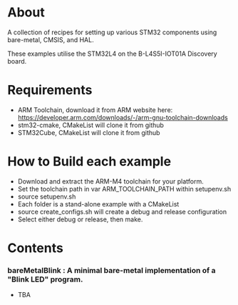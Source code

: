# About

A collection of recipes for setting up various STM32 components using bare-metal, CMSIS, and HAL. 

These examples utilise the STM32L4 on the B-L4S5I-IOT01A Discovery board.

# Requirements
- ARM Toolchain, download it from ARM website here: https://developer.arm.com/downloads/-/arm-gnu-toolchain-downloads
- stm32-cmake,   CMakeList will clone it from github
- STM32Cube,     CMakeList will clone it from github


# How to Build each example
- Download and extract the ARM-M4 toolchain for your platform. 
- Set the toolchain path in var ARM_TOOLCHAIN_PATH within setupenv.sh
- source setupenv.sh
- Each folder is a stand-alone example with a CMakeList
- source create_configs.sh will create a debug and release configuration
- Select either debug or release, then make.

# Contents
### bareMetalBlink : A minimal bare-metal implementation of a "Blink LED" program.
- TBA

